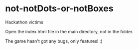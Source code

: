 # not-notDots-or-notBoxes
Hackathon victims

Open the index.html file in the main directory, not in the folder.

The game hasn't got any bugs, only features! :)
